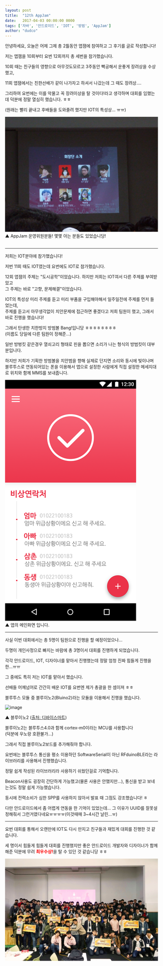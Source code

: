 ```yaml
---
layout: post
title:  "12th AppJam"
date:   2017-04-03 00:00:00 0000
tags: ['자바', '안드로이드', 'IOT', '방범', 'AppJam']
author: "dudco"
---
```


안녕하세요, 오늘은 어제 그제 총 2틀동안 앱잼에 참여하고 그 후기를 글로 작성합니다!

저는 앱잼을 10회부터 요번 12회까지 총 세번을 참가했습니다.

10회 때는 친구들의 영향으로 아무것도모르고 3주동안 빡공해서 운좋게 장려상을 수상했고,

11회 앱잼에서는 친한선배가 같이 나가자고 하셔서 나갔는데 그 때도 장려상....

그리하여 요번에는 이를 악물고 꼭 장려이상을 탈 것이다!라고 생각하며 대회를 임했는데 덕분에 정말 열심히 했습니다. ㅎㅎ

(원래는 빨리 끝내고 후배들을 도와줄려 했지만 IOT의 특성상... ㅠㅠ)

![image](/images/17.04.02-12thAppJam/steff.jpg)
▲ AppJam 운영위원분들! 몇몇 아는 분들도 있었습니당!
<br>
<br>

---

저희는 IOT분야에 참가했습니다!

저번 11회 때도 IOT였는데 요번에도 IOT로 참가했습니다.

12회 앱잼의 주제는 "도시공학"이었습니다. 하지만 저희는 IOT여서 다른 주제를 부여받았고<br> 그 주제는 바로 "고향, 문제해결"이었습니다.

IOT의 특성상 미리 주제를 듣고 미리 부품을 구입해야해서 일주일전에 주제를 먼저 들었는데,<br> 주제를 듣고서 아무생각없이 치안문제에 접근하면 좋겠다고 저희 팀원이 했고, 그래서 바로 진행을 했습니다!

그래서 탄생한 치한방지 방범볼 Bang!입니당 ㅎㅎㅎㅎㅎㅎㅎㅎ<br>
(이름도 당일에 다른 팀원이 정해준...)

일반 방벙킷 같은경우 열쇠고리 형태로 핀을 뽑으면 소리가 나는 형식의 방범킷이 대부분입니다.

하지만 저희가 기획한 방범볼을 치안범을 향해 실제로 던지면 소리와 동시에 빛이나며 블루투스로 연동되어있는 폰을 이용해서 앱으로 설정한 사람에게 직접 설정한 메세지대로 위치와 함께 MMS를 보내줍니다.

![image](/images/17.04.02-12thAppJam/app-main.png)<br>
▲ 앱의 메인화면 입니다.

---

사실 이번 대회에서는 총 5명이 팀원으로 진행을 할 예정이었으나...

두명이 개인사정으로 빠지는 바람에 총 3명이서 대회를 진행하게 되었습니다.


각각 안드로이드, IOT, 디자이너를 맡아서 진행했는데 정말 엄청 진짜 힘들게 진행을 한...ㅠㅠ

그 중에도 특히 저는 IOT를 맡아서 했습니다.

선배들 어께넘어로 간간히 배운 IOT를 요번엔 제가 총괄을 한 셈이져 ㅎㅎ

블루투스 모듈 중 블루이노2(Bluino2)라는 모듈을 이용해서 진행을 했습니다.

![image](https://www.devicemart.co.kr/skin/goods/large/1272391.jpg)

▲ 블루이노2 (<a href="https://www.devicemart.co.kr/1272391#">출처: 디바이스마트</a>)

블루이노2는 블루투스4.0과 함께 cortex-m0이라는 MCU를 사용합니다<br>
(덕분에 우노랑 호환불가...)

그래서 직접 블루이노2보드를 추가해줘야 합니다.

요번에는 블루투스 통신을 평소 이용하던 SoftwareSerial이 아닌 RFduinoBLE라는 라이브러리를 사용해서 진행했습니다.

정말 쉽게 작성된 라이브러리라 사용하기 쉬웠던걸로 기억합니다.

Beacon사용도 굉장히 간단하게 가능했고(물론 사용은 안했지만...), 통신을 받고 보네는것도 정말 쉽게 가능했습니다.

동시에 전력소비가 심한 SPP를 사용하지 않아서 발표 때 그점도 강조했습니다! ㅎ

다만 안드로이드에서 좀 어렵게 연동을 한 기억이 있었는데... 그 이유가 UUID를 잘못설정해줘서 그런거였다네요ㅠㅠㅠㅠ(이것때매 3~4시간 날린...ㅠ)

---

요번 대회를 통해서 오랜만에 IOT도 다시 만지고 친구들과 재밌게 대회를 진행한 것 같습니다.

세 명이서 힘들게 힘들게 대회를 진행했지만 좋은 안드로이드 개발자와 디자이너가 함께해준 덕분에 무려 <strong style="color: red">최우수상!</strong>을 탈 수 있던 것 같습니당 ㅎㅎ

![image](/images/17.04.02-12thAppJam/image10.JPG)
